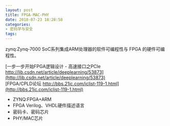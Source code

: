 ```yaml
---
layout: post
title: FPGA-MAC-PHY
date: 2018-07-23 18:28:58
categories:
- 密码学与安全
tags:
---
```


zynq:Zynq-7000 SoC系列集成ARM处理器的软件可编程性与 FPGA 的硬件可编程性。  

[一步一步开始FPGA逻辑设计 - 高速接口之PCIe http://lib.csdn.net/article/deeplearning/53873](http://lib.csdn.net/article/deeplearning/53873)  
[FPGA/CPLD论坛 http://bbs.21ic.com/iclist-119-1.html](http://bbs.21ic.com/iclist-119-1.html)  

- ZYNQ:FPGA+ARM
- FPGA Verilog、VHDL硬件描述语言
- 密码卡、密码芯片
- PHY/MAC芯片